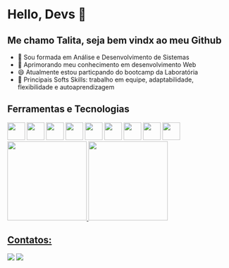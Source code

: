 # Hello, Devs 👋
## Me chamo Talita, seja bem vindx ao  meu Github

- 🔭 Sou formada em Análise e Desenvolvimento de Sistemas
- 🌱 Aprimorando meu conhecimento em desenvolvimento Web
- 😄 Atualmente estou particpando do bootcamp da Laboratória 
- 👯 Principais Softs Skills: trabalho em equipe, adaptabilidade, flexibilidade e autoaprendizagem

## Ferramentas e Tecnologias
<div>
            <img src="https://cdn.jsdelivr.net/gh/devicons/devicon/icons/javascript/javascript-original.svg" width="40" height="40" />
            <img src="https://cdn.jsdelivr.net/gh/devicons/devicon/icons/html5/html5-original-wordmark.svg" width="40" height="40" />         
            <img src="https://cdn.jsdelivr.net/gh/devicons/devicon/icons/css3/css3-original-wordmark.svg" width="40" height="40" />          
            <img src="https://cdn.jsdelivr.net/gh/devicons/devicon/icons/react/react-original-wordmark.svg" width="40" height="40"/>          
            <img src="https://cdn.jsdelivr.net/gh/devicons/devicon/icons/jest/jest-plain.svg" width="40" height="40" />          
            <img src="https://cdn.jsdelivr.net/gh/devicons/devicon/icons/git/git-original-wordmark.svg" width="40" height="40" />          
            <img src="https://cdn.jsdelivr.net/gh/devicons/devicon/icons/nodejs/nodejs-plain-wordmark.svg" width="40" height="40" />          
            <img src="https://cdn.jsdelivr.net/gh/devicons/devicon/icons/firebase/firebase-plain-wordmark.svg" width="40" height="40" />          
            <img src="https://cdn.jsdelivr.net/gh/devicons/devicon/icons/photoshop/photoshop-plain.svg" width="40" height="40" />
</div>            


<div>
<a href="https://github.com/talitamsx">
<img height="180em" src="https://github-readme-stats.vercel.app/api/top-langs/?username=talitamsx&layout=compact&langs_count=7&theme=dracula"/>
<img height="180em" src="https://github-readme-stats.vercel.app/api?username=talitamsx&show_icons=true&theme=dracula&include_all_commits=true&count_private=true"/>
</div>

## Contatos:
<div>
<a href = "mailto:talitamsx@gmail.com"><img src="https://img.shields.io/badge/Gmail-D14836?style=for-the-badge&logo=gmail&logoColor=white" target="_blank"></a>
<a href="https://www.linkedin.com/in/talitamsxi" target="_blank"><img src="https://img.shields.io/badge/-LinkedIn-%230077B5?style=for-the-badge&logo=linkedin&logoColor=white" target="_blank"></a>   
</div>
